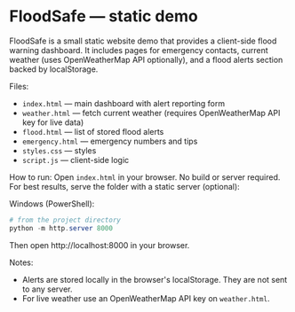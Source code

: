 # FloodSafe — static demo

FloodSafe is a small static website demo that provides a client-side flood warning dashboard. It includes pages for emergency contacts, current weather (uses OpenWeatherMap API optionally), and a flood alerts section backed by localStorage.

Files:
- `index.html` — main dashboard with alert reporting form
- `weather.html` — fetch current weather (requires OpenWeatherMap API key for live data)
- `flood.html` — list of stored flood alerts
- `emergency.html` — emergency numbers and tips
- `styles.css` — styles
- `script.js` — client-side logic

How to run:
Open `index.html` in your browser. No build or server required. For best results, serve the folder with a static server (optional):

Windows (PowerShell):
```powershell
# from the project directory
python -m http.server 8000
```

Then open http://localhost:8000 in your browser.

Notes:
- Alerts are stored locally in the browser's localStorage. They are not sent to any server.
- For live weather use an OpenWeatherMap API key on `weather.html`.
